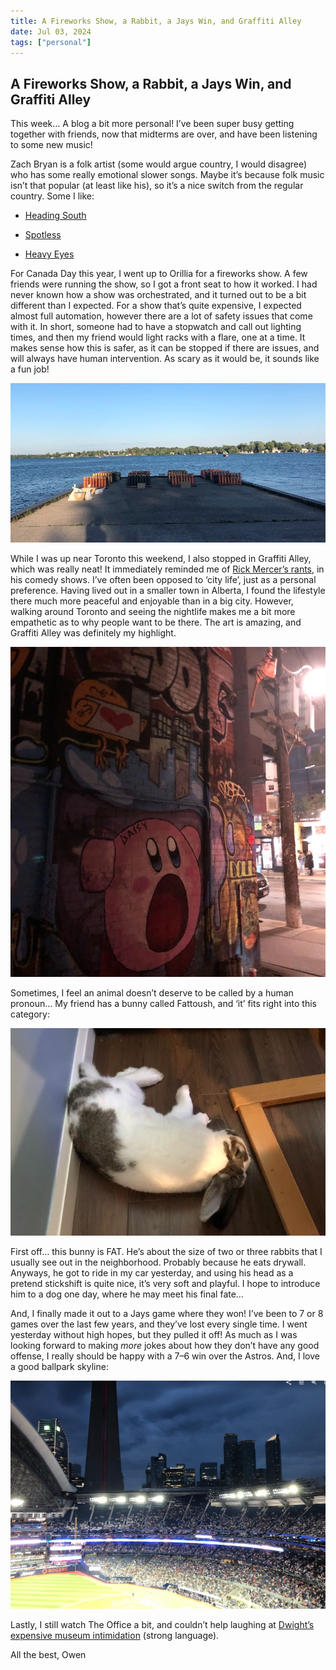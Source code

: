 ```yaml
---
title: A Fireworks Show, a Rabbit, a Jays Win, and Graffiti Alley
date: Jul 03, 2024
tags: ["personal"]
---
```


## A Fireworks Show, a Rabbit, a Jays Win, and Graffiti Alley

This week... A blog a bit more personal! I’ve been super busy getting together with friends, now that midterms are over, and have been listening to some new music!

Zach Bryan is a folk artist (some would argue country, I would disagree) who has some really emotional slower songs. Maybe it’s because folk music isn’t that popular (at least like his), so it’s a nice switch from the regular country. Some I like:

* [Heading South](https://open.spotify.com/track/2Dct3GykKZ58hpWRFfe2Qd?si=2793738b5ad74f72)

* [Spotless](https://open.spotify.com/track/0HEytGQM3bG1vKxER7IgVK?si=afbe4850e0ec4860)

* [Heavy Eyes](https://open.spotify.com/track/2gJj6WtAxXjApMs3PXsCeX?si=8f36b0681cd84c8a)

For Canada Day this year, I went up to Orillia for a fireworks show. A few friends were running the show, so I got a front seat to how it worked. I had never known how a show was orchestrated, and it turned out to be a bit different than I expected. For a show that’s quite expensive, I expected almost full automation, however there are a lot of safety issues that come with it. In short, someone had to have a stopwatch and call out lighting times, and then my friend would light racks with a flare, one at a time. It makes sense how this is safer, as it can be stopped if there are issues, and will always have human intervention. As scary as it would be, it sounds like a fun job!

![The show lined up to go. Each rack needs to be manually lit.](../images/fireworks.png)

While I was up near Toronto this weekend, I also stopped in Graffiti Alley, which was really neat! It immediately reminded me of [Rick Mercer’s rants](https://www.youtube.com/watch?v=BHPDqMGm2QQ), in his comedy shows. I’ve often been opposed to ‘city life’, just as a personal preference. Having lived out in a smaller town in Alberta, I found the lifestyle there much more peaceful and enjoyable than in a big city. However, walking around Toronto and seeing the nightlife makes me a bit more empathetic as to why people want to be there. The art is amazing, and Graffiti Alley was definitely my highlight.

![Kirby!!](../images/kirby.png)

Sometimes, I feel an animal doesn’t deserve to be called by a human pronoun… My friend has a bunny called Fattoush, and ‘it’ fits right into this category:

![Fattoush playing dead](../images/fattoush.png)

First off… this bunny is FAT. He’s about the size of two or three rabbits that I usually see out in the neighborhood. Probably because he eats drywall. Anyways, he got to ride in my car yesterday, and using his head as a pretend stickshift is quite nice, it’s very soft and playful. I hope to introduce him to a dog one day, where he may meet his final fate…

And, I finally made it out to a Jays game where they won! I’ve been to 7 or 8 games over the last few years, and they’ve lost every single time. I went yesterday without high hopes, but they pulled it off! As much as I was looking forward to making *more* jokes about how they don’t have any good offense, I really should be happy with a 7–6 win over the Astros. And, I love a good ballpark skyline:

![](../images/blue_jays_game.png)

Lastly, I still watch The Office a bit, and couldn’t help laughing at [Dwight’s expensive museum intimidation](https://www.tiktok.com/@dundermifflingifs/video/7203765400364928299?lang=en) (strong language).

All the best,
Owen
